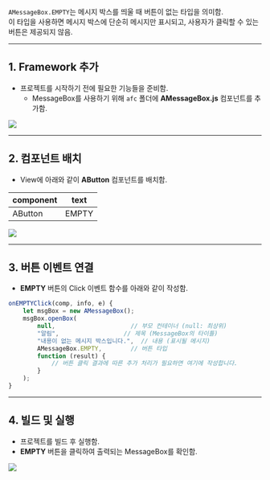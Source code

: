 

`AMessageBox.EMPTY`는 메시지 박스를 띄울 때 버튼이 없는 타입을 의미함.  
이 타입을 사용하면 메시지 박스에 단순히 메시지만 표시되고, 사용자가 클릭할 수 있는 버튼은 제공되지 않음.

---

## 1. Framework 추가
* 프로젝트를 시작하기 전에 필요한 기능들을 준비함.
  * MessageBox를 사용하기 위해 `afc` 폴더에 **AMessageBox.js** 컴포넌트를 추가함.

![](https://wikidocs.net/images/page/275961/MessageBox.png)

---

## 2. 컴포넌트 배치
* View에 아래와 같이 **AButton** 컴포넌트를 배치함.

| component | text  |
| --------- | ----- |
| AButton   | EMPTY |

![](https://wikidocs.net/images/page/275961/EmptyMessageBox.png)

---

## 3. 버튼 이벤트 연결
* **EMPTY** 버튼의 Click 이벤트 함수를 아래와 같이 작성함.

```javascript
onEMPTYClick(comp, info, e) {
    let msgBox = new AMessageBox();
    msgBox.openBox(
        null,                     // 부모 컨테이너 (null: 최상위)
        "알림",                  // 제목 (MessageBox의 타이틀)
        "내용이 없는 메시지 박스입니다.",  // 내용 (표시될 메시지)
        AMessageBox.EMPTY,        // 버튼 타입
        function (result) {
            // 버튼 클릭 결과에 따른 추가 처리가 필요하면 여기에 작성합니다.
        }
    );
}
```

---

## 4. 빌드 및 실행
* 프로젝트를 빌드 후 실행함.
* **EMPTY** 버튼을 클릭하여 출력되는 MessageBox를 확인함.

![](https://wikidocs.net/images/page/275961/EmptyMessageBox01.png)
